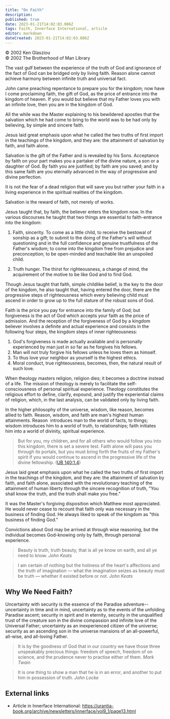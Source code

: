 ```yaml
---
title: "On Faith"
description:
published: true
date: 2023-01-21T14:02:03.086Z
tags: Faith, Innerface International, article
editor: markdown
dateCreated: 2023-01-21T14:02:03.086Z
---
```


<p class="v-card v-sheet theme--light grey lighten-3 px-2">© 2002 Ken Glasziou<br>© 2002 The Brotherhood of Man Library</p>

The vast gulf between the experience of the truth of God and ignorance of the fact of God can be bridged only by living faith. Reason alone cannot achieve harmony between infinite truth and universal fact.

John came preaching repentance to prepare you for the kingdom; now have I come proclaiming faith, the gift of God, as the price of entrance into the kingdom of heaven. If you would but believe that my Father loves you with an infinite love, then you are in the kingdom of God.

All the while was the Master explaining to his bewildered apostles that the salvation which he had come to bring to the world was to be had only by believing, by simple and sincere faith.

Jesus laid great emphasis upon what he called the two truths of first import in the teachings of the kingdom, and they are: the attainment of salvation by faith, and faith alone.

Salvation is the gift of the Father and is revealed by his Sons. Acceptance by faith on your part makes you a partaker of the divine nature, a son or a daughter of God. By faith you are justified; by faith are you saved; and by this same faith are you eternally advanced in the way of progressive and divine perfection.

It is not the fear of a dead religion that will save you but rather your faith in a living experience in the spiritual realities of the kingdom.

Salvation is the reward of faith, not merely of works.

Jesus taught that, by faith, the believer enters the kingdom now. In the various discourses he taught that two things are essential to faith-entrance into the kingdom:

1. Faith, sincerity. To come as a little child, to receive the bestowal of sonship as a gift; to submit to the doing of the Father's will without questioning and in the full confidence and genuine trustfulness of the Father's wisdom; to come into the kingdom free from prejudice and preconception; to be open-minded and teachable like an unspoiled child.

2. Truth hunger. The thirst for righteousness, a change of mind, the acquirement of the motive to be like God and to find God.

Though Jesus taught that faith, simple childlike belief, is the key to the door of the kingdom, he also taught that, having entered the door, there are the progressive steps of righteousness which every believing child must ascend in order to grow up to the full stature of the robust sons of God.

Faith is the price you pay for entrance into the family of God; but forgiveness is the act of God which accepts your faith as the price of admission. And the reception of the forgiveness of God by a kingdom believer involves a definite and actual experience and consists in the following four steps, the kingdom steps of inner righteousness:
1. God's forgiveness is made actually available and is personally experienced by man just in so far as he forgives his fellows.
2. Man will not truly forgive his fellows unless he loves them as himself.
3. To thus love your neighbor as yourself is the highest ethics.
4. Moral conduct, true righteousness, becomes, then, the natural result of such love.

When theology masters religion, religion dies; it becomes a doctrine instead of a life. The mission of theology is merely to facilitate the self-consciousness of personal spiritual experience. Theology constitutes the religious effort to define, clarify, expound, and justify the experiential claims of religion, which, in the last analysis, can be validated only by living faith.

In the higher philosophy of the universe, wisdom, like reason, becomes allied to faith. Reason, wisdom, and faith are man's highest human attainments. Reason  introduces man to the world of facts, to things; wisdom introduces him to a world of truth, to relationships; faith initiates him into a world of divinity, spiritual experience.

> But for you, my children, and for all others who would follow you into this kingdom, there is set a severe test. Faith alone will pass you through its portals, but you must bring forth the fruits of my Father's spirit if you would continue to ascend in the progressive life of the divine fellowship. ([UB 140:1.4](/en/The_Urantia_Book/140#p1_4))

Jesus laid great emphasis upon what he called the two truths of first import in the teachings of the kingdom, and they are: the attainment of salvation by faith, and faith alone, associated with the revolutionary teaching of the attainment of human liberty through the sincere recognition of truth, "You shall know the truth, and the truth shall make you free."

It was the Master's forgiving disposition which Matthew most appreciated. He would never cease to recount that faith only was necessary in the business of finding God. He always liked to speak of the kingdom as "this business of finding God."

Convictions about God may be arrived at through wise reasoning, but the individual becomes God-knowing only by faith, through personal experience.

> Beauty is truth, truth beauty, that is all ye know on earth, and all ye need  to know.
> _John Keats_

> I am certain of nothing but the holiness of the heart's affections and the truth of imagination — what the imagination seizes as beauty must be truth — whether it existed before or not.
> _John Keats_

## Why We Need Faith?

Uncertainty with security is the essence of the Paradise adventure--uncertainty in time and in mind, uncertainty as to the events of the unfolding Paradise ascent; security in spirit and in eternity, security in the unqualified trust of the creature son in the divine compassion and infinite love of the Universal Father; uncertainty as an inexperienced citizen of the universe; security as an ascending son in the universe mansions of an all-powerful, all-wise, and all-loving Father.

> It is by the goodness of God that in our country we have those three unspeakably precious things: freedom of speech, freedom of on science, and the prudence never to practise either of them.
> _Mark Twain_

> It is one thing to show a man that he is in an error, and another to put him in possession of truth.
> _John Locke_


## External links

* Article in Innerface International: https://urantia-book.org/archive/newsletters/innerface/vol9_1/page13.html